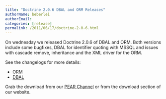 ```yaml
---
title: "Doctrine 2.0.6 DBAL and ORM Releases"
authorName: beberlei
authorEmail:
categories: [release]
permalink: /2011/06/17/doctrine-2-0-6.html
---
```

On wednesday we released Doctrine 2.0.6 of DBAL and ORM. Both versions
include some bugfixes, DBAL for identifier quoting with MSSQL and issues
with cascade remove, inheritance and the XML driver for the ORM.

See the changelogs for more details:

-   [ORM](https://www.doctrine-project.org/jira/browse/DDC/fixforversion/10140)
-   [DBAL](https://www.doctrine-project.org/jira/browse/DBAL/fixforversion/10141)

Grab the download from our [PEAR
Channel](http://pear.doctrine-project.org) or from the download section
of our website.
